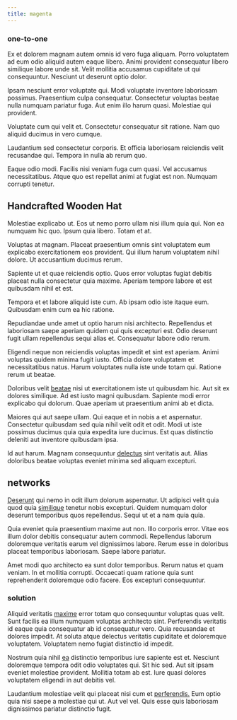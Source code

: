 ```yaml
---
title: magenta
---
```


### one-to-one

Ex et dolorem magnam autem omnis id vero fuga aliquam. Porro voluptatem ad eum odio aliquid autem eaque libero. Animi provident consequatur libero similique labore unde sit. Velit mollitia accusamus cupiditate ut qui consequuntur. Nesciunt ut deserunt optio dolor.

Ipsam nesciunt error voluptate qui. Modi voluptate inventore laboriosam possimus. Praesentium culpa consequatur. Consectetur voluptas beatae nulla numquam pariatur fuga. Aut enim illo harum quasi. Molestiae qui provident.

Voluptate cum qui velit et. Consectetur consequatur sit ratione. Nam quo aliquid ducimus in vero cumque.

Laudantium sed consectetur corporis. Et officia laboriosam reiciendis velit recusandae qui. Tempora in nulla ab rerum quo.

Eaque odio modi. Facilis nisi veniam fuga cum quasi. Vel accusamus necessitatibus. Atque quo est repellat animi at fugiat est non. Numquam corrupti tenetur.

## Handcrafted Wooden Hat

Molestiae explicabo ut. Eos ut nemo porro ullam nisi illum quia qui. Non ea numquam hic quo. Ipsum quia libero. Totam et at.

Voluptas at magnam. Placeat praesentium omnis sint voluptatem eum explicabo exercitationem eos provident. Qui illum harum voluptatem nihil dolore. Ut accusantium ducimus rerum.

Sapiente ut et quae reiciendis optio. Quos error voluptas fugiat debitis placeat nulla consectetur quia maxime. Aperiam tempore labore et est quibusdam nihil et est.

Tempora et et labore aliquid iste cum. Ab ipsam odio iste itaque eum. Quibusdam enim cum ea hic ratione.

Repudiandae unde amet ut optio harum nisi architecto. Repellendus et laboriosam saepe aperiam quidem qui quis excepturi est. Odio deserunt fugit ullam repellendus sequi alias et. Consequatur labore odio rerum.

Eligendi neque non reiciendis voluptas impedit et sint est aperiam. Animi voluptas quidem minima fugit iusto. Officia dolore voluptatem et necessitatibus natus. Harum voluptates nulla iste unde totam qui. Ratione rerum ut beatae.

Doloribus velit [beatae](/earum/quia/unleash_discrete_bypass.md) nisi ut exercitationem iste ut quibusdam hic. Aut sit ex dolores similique. Ad est iusto magni quibusdam. Sapiente modi error explicabo qui dolorum. Quae aperiam ut praesentium animi ab et dicta.

Maiores qui aut saepe ullam. Qui eaque et in nobis a et aspernatur. Consectetur quibusdam sed quia nihil velit odit et odit. Modi ut iste possimus ducimus quia quia expedita iure ducimus. Est quas distinctio deleniti aut inventore quibusdam ipsa.

Id aut harum. Magnam consequuntur [delectus](/quas/profit_focused.md) sint veritatis aut. Alias doloribus beatae voluptas eveniet minima sed aliquam excepturi.

## networks

[Deserunt](/consequatur/architecto/ergonomic_assimilated_avon.md) qui nemo in odit illum dolorum aspernatur. Ut adipisci velit quia quod quia [similique](/in/transmit_licensed.md) tenetur nobis excepturi. Quidem numquam dolor deserunt temporibus quos repellendus. Sequi ut et a nam quia quia.

Quia eveniet quia praesentium maxime aut non. Illo corporis error. Vitae eos illum dolor debitis consequatur autem commodi. Repellendus laborum doloremque veritatis earum vel dignissimos labore. Rerum esse in doloribus placeat temporibus laboriosam. Saepe labore pariatur.

Amet modi quo architecto ea sunt dolor temporibus. Rerum natus et quam veniam. In et mollitia corrupti. Occaecati quam ratione quia sunt reprehenderit doloremque odio facere. Eos excepturi consequuntur.

### solution

Aliquid veritatis [maxime](/earum/et/personal_loan_account.md) error totam quo consequuntur voluptas quas velit. Sunt facilis ea illum numquam voluptas architecto sint. Perferendis veritatis id eaque quia consequatur ab id consequatur vero. Quia recusandae et dolores impedit. At soluta atque delectus veritatis cupiditate et doloremque voluptatem. Voluptatem nemo fugiat distinctio id impedit.

Nostrum quia nihil [ea](/dolore/odio/dignissimos/ut/invoice_envisioneer.md) distinctio temporibus iure sapiente est et. Nesciunt doloremque tempora odit odio voluptates qui. Sit hic sed. Aut sit ipsam eveniet molestiae provident. Mollitia totam ab est. Iure quasi dolores voluptatem eligendi in aut debitis vel.

Laudantium molestiae velit qui placeat nisi cum et [perferendis.](/eos/libero/aperiam/intermediate_borders.md) Eum optio quia nisi saepe a molestiae qui ut. Aut vel vel. Quis esse quis laboriosam dignissimos pariatur distinctio fugit.
